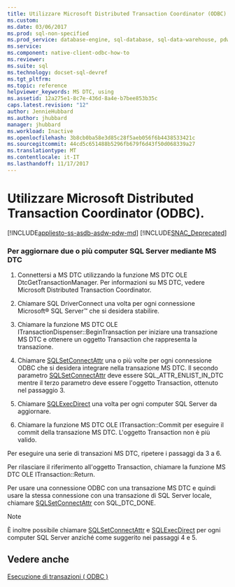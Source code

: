 ```yaml
---
title: Utilizzare Microsoft Distributed Transaction Coordinator (ODBC) | Documenti Microsoft
ms.custom: 
ms.date: 03/06/2017
ms.prod: sql-non-specified
ms.prod_service: database-engine, sql-database, sql-data-warehouse, pdw
ms.service: 
ms.component: native-client-odbc-how-to
ms.reviewer: 
ms.suite: sql
ms.technology: docset-sql-devref
ms.tgt_pltfrm: 
ms.topic: reference
helpviewer_keywords: MS DTC, using
ms.assetid: 12a275e1-8c7e-436d-8a4e-b7bee853b35c
caps.latest.revision: "12"
author: JennieHubbard
ms.author: jhubbard
manager: jhubbard
ms.workload: Inactive
ms.openlocfilehash: 3b8cb0ba58e3d85c28f5aeb056f6b4438533421c
ms.sourcegitcommit: 44cd5c651488b5296fb679f6d43f50d068339a27
ms.translationtype: MT
ms.contentlocale: it-IT
ms.lasthandoff: 11/17/2017
---
```

# <a name="use-microsoft-distributed-transaction-coordinator-odbc"></a>Utilizzare Microsoft Distributed Transaction Coordinator (ODBC).
[!INCLUDE[appliesto-ss-asdb-asdw-pdw-md](../../includes/appliesto-ss-asdb-asdw-pdw-md.md)]
[!INCLUDE[SNAC_Deprecated](../../includes/snac-deprecated.md)]

    
### <a name="to-update-two-or-more-sql-servers-by-using-ms-dtc"></a>Per aggiornare due o più computer SQL Server mediante MS DTC  
  
1.  Connettersi a MS DTC utilizzando la funzione MS DTC OLE DtcGetTransactionManager. Per informazioni su MS DTC, vedere Microsoft Distributed Transaction Coordinator.  
  
2.  Chiamare SQL DriverConnect una volta per ogni connessione Microsoft® SQL Server™ che si desidera stabilire.  
  
3.  Chiamare la funzione MS DTC OLE ITransactionDispenser::BeginTransaction per iniziare una transazione MS DTC e ottenere un oggetto Transaction che rappresenta la transazione.  
  
4.  Chiamare [SQLSetConnectAttr](../../relational-databases/native-client-odbc-api/sqlsetconnectattr.md) una o più volte per ogni connessione ODBC che si desidera integrare nella transazione MS DTC. Il secondo parametro [SQLSetConnectAttr](../../relational-databases/native-client-odbc-api/sqlsetconnectattr.md) deve essere SQL_ATTR_ENLIST_IN_DTC mentre il terzo parametro deve essere l'oggetto Transaction, ottenuto nel passaggio 3.  
  
5.  Chiamare [SQLExecDirect](http://go.microsoft.com/fwlink/?LinkId=58399) una volta per ogni computer SQL Server da aggiornare.  
  
6.  Chiamare la funzione MS DTC OLE ITransaction::Commit per eseguire il commit della transazione MS DTC. L'oggetto Transaction non è più valido.  
  
 Per eseguire una serie di transazioni MS DTC, ripetere i passaggi da 3 a 6.  
  
 Per rilasciare il riferimento all'oggetto Transaction, chiamare la funzione MS DTC OLE ITransaction::Return.  
  
 Per usare una connessione ODBC con una transazione MS DTC e quindi usare la stessa connessione con una transazione di SQL Server locale, chiamare [SQLSetConnectAttr](../../relational-databases/native-client-odbc-api/sqlsetconnectattr.md) con SQL_DTC_DONE.  
  
> [!NOTE]  
>  È inoltre possibile chiamare [SQLSetConnectAttr](../../relational-databases/native-client-odbc-api/sqlsetconnectattr.md) e [SQLExecDirect](http://go.microsoft.com/fwlink/?LinkId=58399) per ogni computer SQL Server anziché come suggerito nei passaggi 4 e 5.  
  
## <a name="see-also"></a>Vedere anche  
 [Esecuzione di transazioni &#40; ODBC &#41;](http://msdn.microsoft.com/library/f431191a-5762-4f0b-85bb-ac99aff29724)  
  
  
